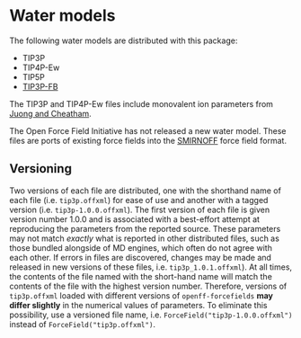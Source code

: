 # Water models

The following water models are distributed with this package:

* TIP3P
* TIP4P-Ew
* TIP5P
* [TIP3P-FB](https://doi.org/10.1021/jz500737m)

The TIP3P and TIP4P-Ew files include monovalent ion parameters from [Juong and Cheatham](https://dx.doi.org/10.1021/jp8001614).

The Open Force Field Initiative has not released a new water model. These files are ports of existing force fields into the [SMIRNOFF](https://openforcefield.github.io/standards/standards/smirnoff/) force field format.

## Versioning

Two versions of each file are distributed, one with the shorthand name of each file (i.e. `tip3p.offxml`) for ease of use and another with a tagged version (i.e. `tip3p-1.0.0.offxml`).
The first version of each file is given version number 1.0.0 and is associated with a best-effort attempt at reproducing the parameters from the reported source.
These parameters may not match _exactly_ what is reported in other distributed files, such as those bundled alongside of MD engines, which often do not agree with each other.
If errors in files are discovered, changes may be made and released in new versions of these files, i.e. `tip3p_1.0.1.offxml`).
At all times, the contents of the file named with the short-hand name will match the contents of the file with the highest version number.
Therefore, versions of `tip3p.offxml` loaded with different versions of `openff-forcefields` **may differ slightly** in the numerical values of parameters.
To eliminate this possibility, use a versioned file name, i.e. `ForceField("tip3p-1.0.0.offxml")` instead of `ForceField("tip3p.offxml")`.
